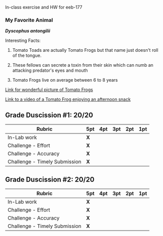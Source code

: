 In-class exercise and HW for eeb-177

###  My Favorite Animal

***Dyscophus antongilii***

Interesting Facts:<br>

1) Tomato Toads are actually Tomato Frogs but that name just doesn't roll of the tongue. <br>

2) These fellows can secrete a toxin from their skin which can numb an attacking predator's eyes and mouth<br>

3) Tomato Frogs live on average between 6 to 8 years<br>

[Link for wonderful picture of Tomato Frogs](https://www.caringpets.org/wp-content/uploads/tomato-frog.jpg)

[Link to a video of a Tomato Frog enjoying an afternoon snack](https://www.youtube.com/watch?v=InPV5NwQm3A)

## Grade Duscission #1: 20/20

| **Rubric** | **5pt** | **4pt** | **3pt** | **2pt** | **1pt** |
| --- | ---| --- | --- | --- | --- |
| In-Lab work | **X** | | | |
| Challenge - Effort | **X** | | | |
| Challenge - Accuracy | **X** | | | |
| Challenge - Timely Submission | **X** | | | |


## Grade Duscission #2: 20/20

| **Rubric** | **5pt** | **4pt** | **3pt** | **2pt** | **1pt** |
| --- | ---| --- | --- | --- | --- |
| In-Lab work | **X** | | | |
| Challenge - Effort | **X** | | | |
| Challenge - Accuracy | **X** | | | |
| Challenge - Timely Submission | **X** | | | |

